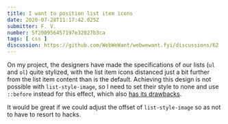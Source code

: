 ```yaml
---
title: I want to position list item icons
date: 2020-07-28T11:17:42.025Z
submitter: F. V.
number: 5f200956457197e32027b3ca
tags: [ css ]
discussion: https://github.com/WebWeWant/webwewant.fyi/discussions/62
---
```


On my project, the designers have made the specifications of our lists (`ul` and `ol`) quite stylized, with the list item icons distanced just a bit further from the list item content than is the default. Achieving this design is not possible with `list-style-image`, so I need to set their style to none and use `::before` instead for this effect, which also [has its drawbacks](https://developer.mozilla.org/en-US/docs/Web/CSS/list-style-type#Accessibility_concerns).

It would be great if we could adjust the offset of `list-style-image` so as not to have to resort to hacks.
